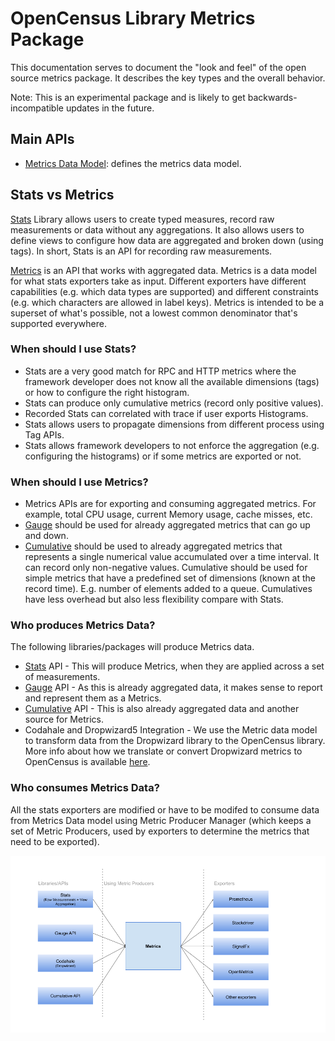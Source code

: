 # OpenCensus Library Metrics Package
This documentation serves to document the "look and feel" of the open source metrics package. It 
describes the key types and the overall behavior.

Note: This is an experimental package and is likely to get backwards-incompatible updates in the future.

## Main APIs
* [Metrics Data Model](Metrics.md): defines the metrics data model.

## Stats vs Metrics

[Stats](../stats/README.md) Library allows users to create typed measures, record raw measurements or data without any aggregations. It also allows users to define views to configure how data are aggregated and broken down (using tags). In short, Stats is an API for recording raw measurements.

[Metrics](Metrics.md) is an API that works with aggregated data. Metrics is a data model for what stats exporters take as input. Different exporters have different capabilities (e.g. which data types are supported) and different constraints (e.g. which characters are allowed in label keys). Metrics is intended to be a superset of what's possible, not a lowest common denominator that's supported everywhere.

### When should I use Stats?
* Stats are a very good match for RPC and HTTP metrics where the framework developer does not know all the available dimensions (tags) or how to configure the right histogram.
* Stats can produce only cumulative metrics (record only positive values).
* Recorded Stats can correlated with trace if user exports Histograms.
* Stats allows users to propagate dimensions from different process using Tag APIs.
* Stats allows framework developers to not enforce the aggregation (e.g. configuring the histograms) or if some metrics are exported or not.

### When should I use Metrics?
* Metrics APIs are for exporting and consuming aggregated metrics. For example, total CPU usage, current Memory usage, cache misses, etc.
* [Gauge](./Gauge.md) should be used for already aggregated metrics that can go up and down.
* [Cumulative](./Cumulative.md) should be used to already aggregated metrics that represents a single numerical value accumulated over a time interval. It can record only non-negative values. Cumulative should be used for simple metrics that have a predefined set of dimensions (known at the record time). E.g. number of elements added to a queue. Cumulatives have less overhead but also less flexibility compare with Stats.

### Who produces Metrics Data?
The following libraries/packages will produce Metrics data.
* [Stats](../stats/README.md) API - This will produce Metrics, when they are applied across a set of measurements.
* [Gauge](./Gauge.md) API - As this is already aggregated data, it makes sense to report and represent them as a Metrics.
* [Cumulative](./Cumulative.md) API - This is also already aggregated data and another source for Metrics.
* Codahale and Dropwizard5 Integration - We use the Metric data model to transform data from the Dropwizard library to the OpenCensus library. More info about how we translate or convert Dropwizard metrics to OpenCensus is available [here](https://github.com/census-instrumentation/opencensus-java/blob/master/contrib/dropwizard/README.md).

### Who consumes Metrics Data?
All the stats exporters are modified or have to be modifed to consume data from Metrics Data model using Metric Producer Manager (which keeps a set of Metric Producers, used by exporters to determine the metrics that need to be exported).

![alt text](./Metrics.png)